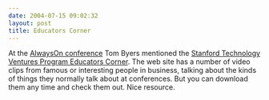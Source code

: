 ```yaml
---
date: 2004-07-15 09:02:32
layout: post
title: Educators Corner
---
```


At the [AlwaysOn conference](http://www.alwayson-network.com/events/index.php) Tom Byers mentioned the [Stanford Technology Ventures Program Educators Corner](http://edcorner.stanford.edu/index.shtml). The web site has a number of video clips from famous or interesting people in business, talking about the kinds of things they normally talk about at conferences. But you can download them any time and check them out. Nice resource.
